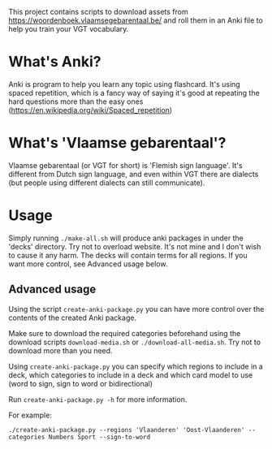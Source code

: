 
This project contains scripts to download assets from https://woordenboek.vlaamsegebarentaal.be/ and roll them in an Anki file to help you train your VGT vocabulary.

# What's Anki?

Anki is program to help you learn any topic using flashcard. It's using spaced repetition, which is a fancy way of saying it's good at repeating the hard questions more than the easy ones (https://en.wikipedia.org/wiki/Spaced_repetition)

# What's 'Vlaamse gebarentaal'?

Vlaamse gebarentaal (or VGT for short) is 'Flemish sign language'. It's different from Dutch sign language, and even within VGT there are dialects (but people using different dialects can still communicate).

# Usage

Simply running `./make-all.sh` will produce anki packages in under the 'decks' directory.
Try not to overload website. It's not mine and I don't wish to cause it any harm.
The decks will contain terms for all regions. If you want more control, see Advanced usage below.

## Advanced usage

Using the script `create-anki-package.py` you can have more control over the contents of the created Anki package.

Make sure to download the required categories beforehand using the download scripts `download-media.sh` or `./download-all-media.sh`. Try not to download more than you need.

Using `create-anki-package.py` you can specify which regions to include in a deck, which categories to include in a deck and which card model to use (word to sign, sign to word or bidirectional)

Run `create-anki-package.py -h` for more information.

For example:

    ./create-anki-package.py --regions 'Vlaanderen' 'Oost-Vlaanderen' --categories Numbers Sport --sign-to-word

